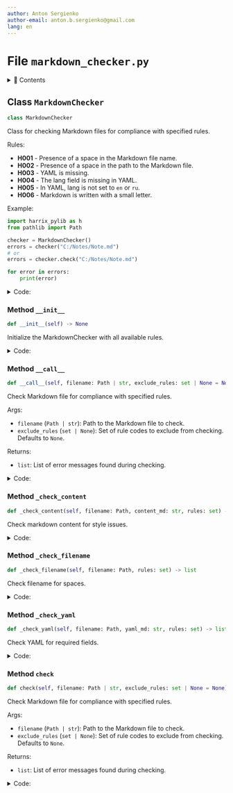 ```yaml
---
author: Anton Sergienko
author-email: anton.b.sergienko@gmail.com
lang: en
---
```


# File `markdown_checker.py`

<details>
<summary>📖 Contents</summary>

## Contents

- [Class `MarkdownChecker`](#class-markdownchecker)
  - [Method `__init__`](#method-__init__)
  - [Method `__call__`](#method-__call__)
  - [Method `_check_content`](#method-_check_content)
  - [Method `_check_filename`](#method-_check_filename)
  - [Method `_check_yaml`](#method-_check_yaml)
  - [Method `check`](#method-check)

</details>

## Class `MarkdownChecker`

```python
class MarkdownChecker
```

Class for checking Markdown files for compliance with specified rules.

Rules:

- **H001** - Presence of a space in the Markdown file name.
- **H002** - Presence of a space in the path to the Markdown file.
- **H003** - YAML is missing.
- **H004** - The lang field is missing in YAML.
- **H005** - In YAML, lang is not set to `en` or `ru`.
- **H006** - Markdown is written with a small letter.

Example:

```python
import harrix_pylib as h
from pathlib import Path

checker = MarkdownChecker()
errors = checker("C:/Notes/Note.md")
# or
errors = checker.check("C:/Notes/Note.md")

for error in errors:
    print(error)
```

<details>
<summary>Code:</summary>

```python
class MarkdownChecker:

    def __init__(self) -> None:
        """Initialize the MarkdownChecker with all available rules."""
        number_rules = 6
        self.all_rules = {f"H{i:03d}" for i in range(1, number_rules + 1)}

    def __call__(self, filename: Path | str, exclude_rules: set | None = None) -> list:
        """Check Markdown file for compliance with specified rules.

        Args:
        - `filename` (`Path | str`): Path to the Markdown file to check.
        - `exclude_rules` (`set | None`): Set of rule codes to exclude from checking. Defaults to `None`.

        Returns:

        - `list`: List of error messages found during checking.

        """
        return self.check(filename, exclude_rules)

    def _check_content(self, filename: Path, content_md: str, rules: set) -> list:
        """Check markdown content for style issues."""
        errors = []

        lines = content_md.split("\n")
        for i, (line, is_code_block) in enumerate(h.md.identify_code_blocks(lines)):
            if is_code_block:
                # Skip code lines
                continue

            # Check non-code lines
            clean_line = ""
            for segment, in_code in h.md.identify_code_blocks_line(line):
                if not in_code:
                    clean_line += segment

            words = re.findall(r"\b[\w/\\.-]+\b", clean_line)
            words = [word.strip(".") for word in words]

            if "H006" in rules and "markdown" in words:
                errors.append(f"❌ H006 {i} - Markdown is written with a small letter in {filename}: {line}")

        return errors

    def _check_filename(self, filename: Path, rules: set) -> list:
        """Check filename for spaces."""
        errors = []

        if "H001" in rules and " " in str(filename.name):
            errors.append(f"❌ H001 Presence of a space in the Markdown file name {filename}.")

        if "H002" in rules and " " in str(filename):
            errors.append(f"❌ H002 Presence of a space in the path to the Markdown file {filename}.")

        return errors

    def _check_yaml(self, filename: Path, yaml_md: str, rules: set) -> list:
        """Check YAML for required fields."""
        errors = []

        try:
            data_yaml = yaml.safe_load(yaml_md.replace("---\n", "").replace("\n---", ""))
            if not data_yaml:
                errors.append(f"❌ H003 YAML is missing in {filename}.")
            else:
                lang = data_yaml.get("lang")
                if "H004" in rules and not lang:
                    errors.append(f"❌ H004 The lang field is missing in YAML in {filename}.")
                elif "H005" in rules and lang not in ["en", "ru"]:
                    errors.append(f"❌ H005 In YAML, lang is not set to en or ru in {filename}.")
        except Exception as e:  # noqa: BLE001
            errors.append(f"❌ YAML {e} in {filename}.")

        return errors

    def check(self, filename: Path | str, exclude_rules: set | None = None) -> list:
        """Check Markdown file for compliance with specified rules.

        Args:
        - `filename` (`Path | str`): Path to the Markdown file to check.
        - `exclude_rules` (`set | None`): Set of rule codes to exclude from checking. Defaults to `None`.

        Returns:

        - `list`: List of error messages found during checking.

        """
        rules = self.all_rules - (set() if exclude_rules is None else exclude_rules)
        errors = []

        filename = Path(filename)

        # Check filename and path
        errors.extend(self._check_filename(filename, rules))

        try:
            with Path.open(filename, encoding="utf-8") as f:
                markdown_text = f.read()

            yaml_md, content_md = h.md.split_yaml_content(markdown_text)

            # Check YAML
            errors.extend(self._check_yaml(filename, yaml_md, rules))

            # Check content
            errors.extend(self._check_content(filename, content_md, rules))

        except Exception as e:  # noqa: BLE001
            errors.append(f"❌ Error reading or processing file: {e} in {filename}.")

        return errors
```

</details>

### Method `__init__`

```python
def __init__(self) -> None
```

Initialize the MarkdownChecker with all available rules.

<details>
<summary>Code:</summary>

```python
def __init__(self) -> None:
        number_rules = 6
        self.all_rules = {f"H{i:03d}" for i in range(1, number_rules + 1)}
```

</details>

### Method `__call__`

```python
def __call__(self, filename: Path | str, exclude_rules: set | None = None) -> list
```

Check Markdown file for compliance with specified rules.

Args:

- `filename` (`Path | str`): Path to the Markdown file to check.
- `exclude_rules` (`set | None`): Set of rule codes to exclude from checking. Defaults to `None`.

Returns:

- `list`: List of error messages found during checking.

<details>
<summary>Code:</summary>

```python
def __call__(self, filename: Path | str, exclude_rules: set | None = None) -> list:
        return self.check(filename, exclude_rules)
```

</details>

### Method `_check_content`

```python
def _check_content(self, filename: Path, content_md: str, rules: set) -> list
```

Check markdown content for style issues.

<details>
<summary>Code:</summary>

```python
def _check_content(self, filename: Path, content_md: str, rules: set) -> list:
        errors = []

        lines = content_md.split("\n")
        for i, (line, is_code_block) in enumerate(h.md.identify_code_blocks(lines)):
            if is_code_block:
                # Skip code lines
                continue

            # Check non-code lines
            clean_line = ""
            for segment, in_code in h.md.identify_code_blocks_line(line):
                if not in_code:
                    clean_line += segment

            words = re.findall(r"\b[\w/\\.-]+\b", clean_line)
            words = [word.strip(".") for word in words]

            if "H006" in rules and "markdown" in words:
                errors.append(f"❌ H006 {i} - Markdown is written with a small letter in {filename}: {line}")

        return errors
```

</details>

### Method `_check_filename`

```python
def _check_filename(self, filename: Path, rules: set) -> list
```

Check filename for spaces.

<details>
<summary>Code:</summary>

```python
def _check_filename(self, filename: Path, rules: set) -> list:
        errors = []

        if "H001" in rules and " " in str(filename.name):
            errors.append(f"❌ H001 Presence of a space in the Markdown file name {filename}.")

        if "H002" in rules and " " in str(filename):
            errors.append(f"❌ H002 Presence of a space in the path to the Markdown file {filename}.")

        return errors
```

</details>

### Method `_check_yaml`

```python
def _check_yaml(self, filename: Path, yaml_md: str, rules: set) -> list
```

Check YAML for required fields.

<details>
<summary>Code:</summary>

```python
def _check_yaml(self, filename: Path, yaml_md: str, rules: set) -> list:
        errors = []

        try:
            data_yaml = yaml.safe_load(yaml_md.replace("---\n", "").replace("\n---", ""))
            if not data_yaml:
                errors.append(f"❌ H003 YAML is missing in {filename}.")
            else:
                lang = data_yaml.get("lang")
                if "H004" in rules and not lang:
                    errors.append(f"❌ H004 The lang field is missing in YAML in {filename}.")
                elif "H005" in rules and lang not in ["en", "ru"]:
                    errors.append(f"❌ H005 In YAML, lang is not set to en or ru in {filename}.")
        except Exception as e:  # noqa: BLE001
            errors.append(f"❌ YAML {e} in {filename}.")

        return errors
```

</details>

### Method `check`

```python
def check(self, filename: Path | str, exclude_rules: set | None = None) -> list
```

Check Markdown file for compliance with specified rules.

Args:

- `filename` (`Path | str`): Path to the Markdown file to check.
- `exclude_rules` (`set | None`): Set of rule codes to exclude from checking. Defaults to `None`.

Returns:

- `list`: List of error messages found during checking.

<details>
<summary>Code:</summary>

```python
def check(self, filename: Path | str, exclude_rules: set | None = None) -> list:
        rules = self.all_rules - (set() if exclude_rules is None else exclude_rules)
        errors = []

        filename = Path(filename)

        # Check filename and path
        errors.extend(self._check_filename(filename, rules))

        try:
            with Path.open(filename, encoding="utf-8") as f:
                markdown_text = f.read()

            yaml_md, content_md = h.md.split_yaml_content(markdown_text)

            # Check YAML
            errors.extend(self._check_yaml(filename, yaml_md, rules))

            # Check content
            errors.extend(self._check_content(filename, content_md, rules))

        except Exception as e:  # noqa: BLE001
            errors.append(f"❌ Error reading or processing file: {e} in {filename}.")

        return errors
```

</details>

